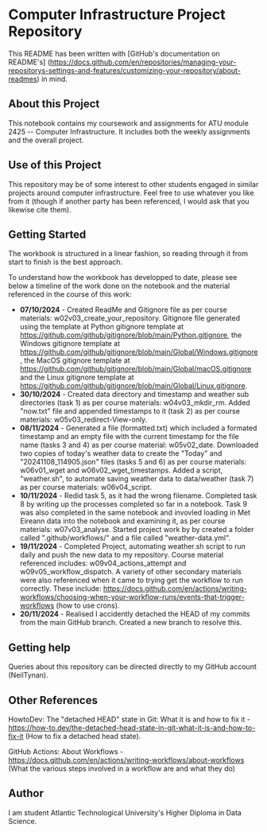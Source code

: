 # Computer Infrastructure Project Repository

This README has been written with [GitHub's documentation on README's] (https://docs.github.com/en/repositories/managing-your-repositorys-settings-and-features/customizing-your-repository/about-readmes) in mind.

## About this Project

This notebook contains my coursework and assignments for ATU module 2425 -- Computer Infrastructure. It includes both the weekly assignments and the overall project.

## Use of this Project

This repository may be of some interest to other students engaged in similar projects around computer infrastructure. Feel free to use whatever you like from it (though if another party has been referenced, I would ask that you likewise cite them).

## Getting Started

The workbook is structured in a linear fashion, so reading through it from start to finish is the best approach.

To understand how the workbook has developped to date, please see below a timeline of the work done on the notebook and the material referenced in the course of this work:

- **07/10/2024** - Created ReadMe and Gitignore file as per course materials: w02v03_create_your_repository. Gitignore file generated using the template at Python gitignore template at https://github.com/github/gitignore/blob/main/Python.gitignore, the Windows gitignore template at https://github.com/github/gitignore/blob/main/Global/Windows.gitignore, the MacOS gitignore template at https://github.com/github/gitignore/blob/main/Global/macOS.gitignore and the Linux gitignore template at https://github.com/github/gitignore/blob/main/Global/Linux.gitignore.
- **30/10/2024** - Created data directory and timestamp and weather sub directories (task 1) as per course materials: w04v03_mkdir_rm. Added "now.txt" file and appended timestamps to it (task 2) as per course materials: w05v03_redirect-View-only. 
- **08/11/2024** - Generated a file (formatted.txt) which included a formated timestamp and an empty file with the current timestamp for the file name (tasks 3 and 4) as per course material: w05v02_date. Downloaded two copies of today's weather data to create the "Today" and "20241108_114905.json" files (tasks 5 and 6) as per course materials: w06v01_wget and w06v02_wget_timestamps. Added a script, "weather.sh", to automate saving weather data to data/weather (task 7) as per course materials: w06v04_script.
- **10/11/2024** - Redid task 5, as it had the wrong filename. Completed task 8 by writing up the processes completed so far in a notebook. Task 9 was also completed in the same notebook and invovled loading in Met Eireann data into the notebook and examining it, as per course materials: w07v03_analyse. Started project work by by created a folder called ".github/workflows/" and a file called "weather-data.yml".
- **19/11/2024** - Completed Project, automating weather.sh script to run daily and push the new data to my repository. Course material referenced includes: w09v04_actions_attempt and w09v05_workflow_dispatch. A variety of other secondary materials were also referenced when it came to trying get the workflow to run correctly. These include: https://docs.github.com/en/actions/writing-workflows/choosing-when-your-workflow-runs/events-that-trigger-workflows (how to use crons).
- **20/11/2024** - Realised I accidently detached the HEAD of my commits from the main GitHub branch. Created a new branch to resolve this.


## Getting help

Queries about this repository can be directed directly to my GitHub account (NeilTynan).

## Other References

HowtoDev: The "detached HEAD" state in Git: What it is and how to fix it - https://how-to.dev/the-detached-head-state-in-git-what-it-is-and-how-to-fix-it (How to fix a detached head state).

GitHub Actions: About Workflows - https://docs.github.com/en/actions/writing-workflows/about-workflows (What the various steps involved in a workflow are and what they do)

## Author

I am student Atlantic Technological University's Higher Diploma in Data Science.   
